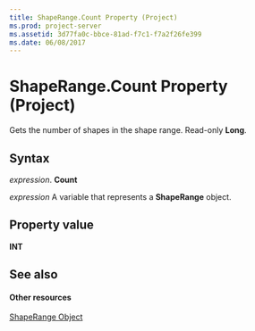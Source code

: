 ```yaml
---
title: ShapeRange.Count Property (Project)
ms.prod: project-server
ms.assetid: 3d77fa0c-bbce-81ad-f7c1-f7a2f26fe399
ms.date: 06/08/2017
---
```



# ShapeRange.Count Property (Project)
Gets the number of shapes in the shape range. Read-only  **Long**.

## Syntax

 _expression_. **Count**

 _expression_ A variable that represents a **ShapeRange** object.


## Property value

 **INT**


## See also


#### Other resources


[ShapeRange Object](shaperange-object-project.md)
